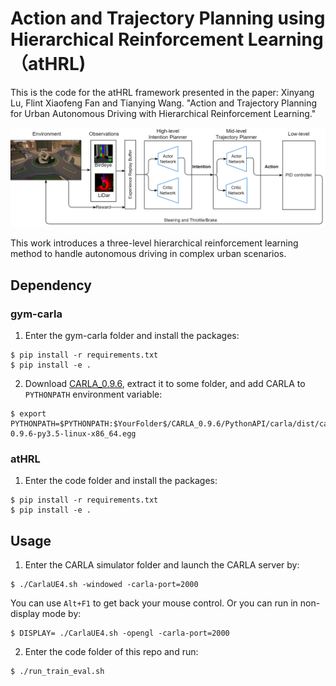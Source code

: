 # Action and Trajectory Planning using Hierarchical Reinforcement Learning （atHRL)

This is the code for the atHRL framework presented in the paper:
Xinyang Lu, Flint Xiaofeng Fan and Tianying Wang. "Action and Trajectory Planning for Urban Autonomous Driving with
Hierarchical Reinforcement Learning."

![Alt text](https://github.com/lululu008/atHRL/blob/main/workflow.png)

This work introduces a three-level hierarchical reinforcement learning method to handle autonomous driving in complex urban scenarios.

## Dependency
### gym-carla

1. Enter the gym-carla folder and install the packages:
```
$ pip install -r requirements.txt
$ pip install -e .
```

2. Download [CARLA_0.9.6](https://github.com/carla-simulator/carla/releases/tag/0.9.6), extract it to some folder, and add CARLA to ```PYTHONPATH``` environment variable:
```
$ export PYTHONPATH=$PYTHONPATH:$YourFolder$/CARLA_0.9.6/PythonAPI/carla/dist/carla-0.9.6-py3.5-linux-x86_64.egg
```

### atHRL

1. Enter the code folder and install the packages:
```
$ pip install -r requirements.txt
$ pip install -e .
```

## Usage
1. Enter the CARLA simulator folder and launch the CARLA server by:
```
$ ./CarlaUE4.sh -windowed -carla-port=2000
```
You can use ```Alt+F1``` to get back your mouse control.
Or you can run in non-display mode by:
```
$ DISPLAY= ./CarlaUE4.sh -opengl -carla-port=2000
```

2. Enter the code folder of this repo and run:
```
$ ./run_train_eval.sh
```
